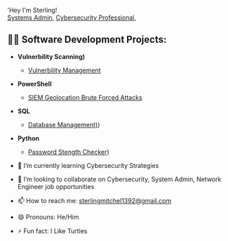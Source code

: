 'Hey I'm Sterling! <br/><a href="https://github.com/Sterlingmitchell1392">Systems Admin</a>, <a href="https://www.linkedin.com/in/sterling-mitchell-iii/">Cybersecurity Professional</a>, 
<h2>👨‍💻 Software Development Projects:</h2>

- <b>Vulnerbility Scanning)</b>
  - [Vulnerbility Management](https://github.com/Sterlingmitchell1392/Vulnerability-Management-)

- <b>PowerShell</b>
  - [SIEM Geolocation Brute Forced Attacks](https://github.com/Sterlingmitchell1392/SIEM-Geolocation-Lookup)
  
- <b>SQL</b>
  - [Database Management)](https://github.com/Sterlingmitchell1392/Database-Management-SQL))
 
- <b>Python</b>
  - [Password Stength Checker)](https://github.com/Sterlingmitchell1392/Python-Password-Strength-Checker-)






- 🌱 I’m currently learning Cybersecurity Strategies
- 👯 I’m looking to collaborate on Cybersecurity, System Admin, Network Engineer job opportunities
- 📫 How to reach me: sterlingmitchel1392@gmail.com
- 😄 Pronouns: He/Him
- ⚡ Fun fact: I Like Turtles
